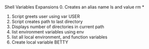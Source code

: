 Shell Variables Expansions
0. Creates an alias name ls and value rm *
1. Script greets user using var USER
2. Script creates path to last directory
3. Displays number of directories in current path
4. list environment variables using env
5. list all local environment, and function variables
6. Create local variable BETTY

